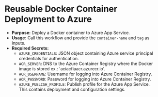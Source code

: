 # Reusable Docker Container Deployment to Azure

- **Purpose:** Deploy a Docker container to Azure App Service.
- **Usage:** Call this workflow and provide the `container-name` and `tag` as inputs.
- **Required Secrets:**
  - `AZURE_CREDENTIALS`: JSON object containing Azure service principal credentials for authentication.
  - `ACR_SERVER`: DNS to the Azure Container Registry where the Docker image is stored ex.: 'aciacfiaacr.azurecr.io'.
  - `ACR_USERNAME`: Username for logging into Azure Container Registry.
  - `ACR_PASSWORD`: Password for logging into Azure Container Registry.
  - `AZURE_PUBLISH_PROFILE`: Publish profile for the Azure App Service. This contains deployment and configuration settings.
